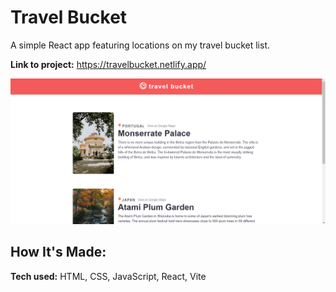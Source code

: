 # Travel Bucket

A simple React app featuring locations on my travel bucket list.

**Link to project:** https://travelbucket.netlify.app/

![Screenshot of SuperDrip Index Page](screenshot.png)

## How It's Made:

**Tech used:** HTML, CSS, JavaScript, React, Vite